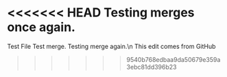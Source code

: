 <<<<<<< HEAD
Testing merges once  again.
=======
Test File
Test merge.
Testing merge again.\n
This edit comes from GitHub
>>>>>>> 9540b768edbaa9da50679e359a3ebc81dd396b23
